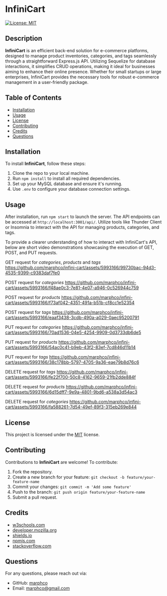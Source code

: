 # InfiniCart
[![License: MIT](https://img.shields.io/badge/License-MIT-yellow.svg)](https://opensource.org/licenses/MIT)

## Description
**InfiniCart** is an efficient back-end solution for e-commerce platforms, designed to manage product inventories, categories, and tags seamlessly through a straightforward Express.js API. Utilizing Sequelize for database interactions, it simplifies CRUD operations, making it ideal for businesses aiming to enhance their online presence. Whether for small startups or large enterprises, InfiniCart provides the necessary tools for robust e-commerce management in a user-friendly package.

## Table of Contents
- [Installation](#installation)
- [Usage](#usage)
- [License](#license)
- [Contributing](#contributing)
- [Credits](#credits)
- [Questions](#questions)

## Installation
To install **InfiniCart**, follow these steps:
1. Clone the repo to your local machine.
2. Run `npm install` to install all required dependencies.
3. Set up your MySQL database and ensure it's running.
4. Use `.env` to configure your database connection settings.

## Usage
After installation, run `npm start` to launch the server. The API endpoints can be accessed at `http://localhost:3001/api/`. Utilize tools like Thunder Client or Insomnia to interact with the API for managing products, categories, and tags.

To provide a clearer understanding of how to interact with InfiniCart's API, below are short video demonstrations showcasing the execution of GET, POST, and PUT requests.

GET request for *categories*, *products* and *tags*
https://github.com/marphco/infini-cart/assets/5993166/99730bac-94d3-4535-9399-c9383daf7fe0

POST request for *categories*
https://github.com/marphco/infini-cart/assets/5993166/f48ae0c3-7e81-4e07-a946-0c526944c759

POST request for *products*
https://github.com/marphco/infini-cart/assets/5993166/f73af042-4351-491a-b51b-cf8cc1e52354

POST request for *tags*
https://github.com/marphco/infini-cart/assets/5993166/eaaf3438-3cdb-490a-a029-0aec95200791

PUT request for *categories*
https://github.com/marphco/infini-cart/assets/5993166/70ad1536-04e5-4254-9909-0d3733db6de5

PUT request for *products*
https://github.com/marphco/infini-cart/assets/5993166/54ac0c41-b9eb-43f2-83ef-7cd846d11b14

PUT request for *tags*
https://github.com/marphco/infini-cart/assets/5993166/38c178bb-5797-4705-9a36-eae79b8d76c6

DELETE request for *tags*
https://github.com/marphco/infini-cart/assets/5993166/fe22f700-50c8-4162-9659-21fb2dde884f

DELETE request for *products*
https://github.com/marphco/infini-cart/assets/5993166/6d15dff7-9e9a-4801-9bd6-a538a3d54ac3

DELETE request for *categories*
https://github.com/marphco/infini-cart/assets/5993166/fa588261-7d54-49ef-89f3-315eb269e844

## License
This project is licensed under the [MIT](https://opensource.org/licenses/MIT) license.

## Contributing
Contributions to **InfiniCart** are welcome! To contribute:
1. Fork the repository.
2. Create a new branch for your feature: `git checkout -b feature/your-feature-name`
3. Commit your changes: `git commit -m 'Add some feature'`
4. Push to the branch: `git push origin feature/your-feature-name`
5. Submit a pull request.

## Credits
- [w3schools.com](https://w3schools.com)
- [developer.mozilla.org](https://developer.mozilla.org/en-US/)
- [shields.io](https://shields.io/)
- [npmjs.com](https://docs.npmjs.com/)
- [stackoverflow.com](https://stackoverflow.com/questions/)

## Questions
For any questions, please reach out via:
- GitHub: [marphco](https://github.com/marphco)
- Email: [marphco@gmail.com](mailto:marphco@gmail.com)
